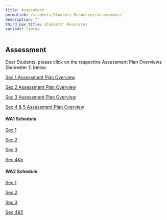 ```yaml
---
title: Assessment
permalink: /students/Students-Resources/assessment/
description: ""
third_nav_title: Students' Resources
variant: tiptap
---
```

<h2>Assessment</h2>
<p>Dear Students, please click on the respective Assessment Plan Overviews
(Semester 1) below:</p>
<p><a href="/files/2025_Assessment_Plan_Overview_Sec_1.pdf" rel="noopener nofollow" target="_blank">Sec 1 Assessment Plan Overview</a>
</p>
<p><a href="/files/2025_Assessment_Plan_Overview_Sec_2.pdf" rel="noopener nofollow" target="_blank">Sec 2 Assessment Plan Overview</a>
</p>
<p><a href="/files/2025_Assessment_Plan_Overview_Sec_3.pdf" rel="noopener nofollow" target="_blank">Sec 3 Assessment Plan Overview</a>
</p>
<p><a href="/files/2025_Assessment_Plan_Overview_Sec_4_5.pdf" rel="noopener nofollow" target="_blank">Sec 4 &amp; 5 Assessment Plan Overview</a>
</p>
<p></p>
<h4>WA1 Schedule</h4>
<p><a href="/files/Sec_1_WA1.pdf" rel="noopener nofollow" target="_blank">Sec 1</a>
</p>
<p><a href="/files/Sec_2_WA1.pdf" rel="noopener nofollow" target="_blank">Sec 2</a>
</p>
<p><a href="/files/Sec_3_WA1.pdf" rel="noopener nofollow" target="_blank">Sec 3</a>
</p>
<p><a href="/files/Sec_45_WA1.pdf" rel="noopener nofollow" target="_blank">Sec 4&amp;5</a>
</p>
<h4>WA2 Schedule</h4>
<p><a href="/files/Sec_1_WA2.pdf" rel="noopener nofollow" target="_blank">Sec 1</a>
</p>
<p><a href="/files/Sec_2_WA2.pdf" rel="noopener nofollow" target="_blank">Sec 2</a>
</p>
<p><a href="/files/Sec_3_WA2.pdf" rel="noopener nofollow" target="_blank">Sec 3</a>
</p>
<p><a href="/files/Sec_45_WA2.pdf" rel="noopener nofollow" target="_blank">Sec 4&amp;5</a>
</p>
<h3></h3>
<p></p>
<p></p>
